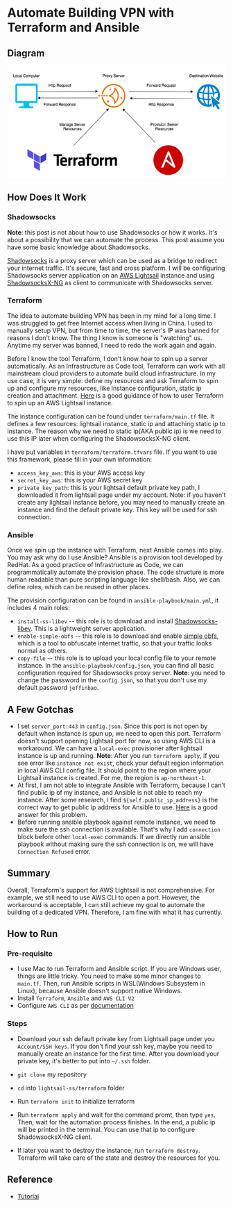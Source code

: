 # Automate Building VPN with Terraform and Ansible

## Diagram

![Diagram](https://raw.githubusercontent.com/JeffinBao/lightsail-ss/master/diagram/pic/lightsail_ss.png)

## How Does It Work

### Shadowsocks

**Note**: this post is not about how to use Shadowsocks or how it works. It's about a possibility that we can automate the process. This post assume you have some basic knowledge about Shadowsocks.

[Shadowsocks](https://shadowsocks.org/en/index.html) is a proxy server which can be used as a bridge to redirect your internet traffic. It's secure, fast and cross platform. I will be configuring Shadowsocks server application on an [AWS Lightsail](https://aws.amazon.com/lightsail/) instance and using [ShadowsocksX-NG](https://github.com/shadowsocks/ShadowsocksX-NG/releases) as client to communicate with Shadowsocks server.

### Terraform

The idea to automate building VPN has been in my mind for a long time. I was struggled to get free Internet access when living in China. I used to manually setup VPN, but from time to time, the server's IP was banned for reasons I don't know. The thing I know is someone is "watching" us. Anytime my server was banned, I need to redo the work again and again. 

Before I know the tool Terraform, I don't know how to spin up a server automatically. As an Infrastructure as Code tool, Terraform can work with all mainstream cloud providers to automate build cloud infrastructure. In my use case, it is very simple: define my resources and ask Terraform to spin up and configure my resources, like instance configuration, static ip creation and attachment. [Here](https://www.terraform.io/docs/providers/aws/r/lightsail_instance.html) is a good guidance of how to user Terraform to spin up an AWS Lightsail instance.

The instance configuration can be found under `terraform/main.tf` file. It defines a few resources: lightsail instance, static ip and attaching static ip to instance. The reason why we need to static ip(AKA public ip) is we need to use this IP later when configuring the ShadowsocksX-NG client.

I have put variables in  `terraform/terraform.tfvars` file. If you want to use this framework, please fill in your own information:

- `access_key_aws`: this is your AWS access key
- `secret_key_aws`: this is your AWS secret key
- `private_key_path`: this is your lightsail default private key path, I downloaded it from lightsail page under my account. Note: if you haven't create any lightsail instance before, you may need to manually create an instance and find the default private key. This key will be used for ssh connection.

### Ansible

Once we spin up the instance with Terraform, next Ansible comes into play. You may ask why do I use Ansible? Ansible is a provision tool developed by RedHat. As a good practice of Infrastructure as Code, we can programmatically automate the provision phase. The code structure is more human readable than pure scripting language like shell/bash. Also, we can define roles, which can be reused in other places.

The provision configuration can be found in `ansible-playbook/main.yml`, it includes 4 main roles:

- `install-ss-libev` -- this role is to download and install [Shadowsocks-libev](https://github.com/shadowsocks/shadowsocks-libev). This is a lightweight server application.
- `enable-simple-obfs` -- this role is to download and enable [simple obfs](https://github.com/shadowsocks/simple-obfs), which is a tool to obfuscate internet traffic, so that your traffic looks normal as others.
-  `copy-file` -- this role is to upload your local config file to your remote instance. In the `ansible-playbook/config.json`, you can find all basic configuration required for Shadowsocks proxy server. **Note**: you need to change the password in the `config.json`, so that you don't use my default password `jeffinbao`.

## A Few Gotchas

- I set `server_port:443` in `config.json`. Since this port is not open by default when instance is spun up, we need to open this port. Terraform doesn't support opening Lightsail port for now, so using AWS CLI is a workaround. We can have a `local-exec` provisioner after lightsail instance is up and running. **Note**: After you run `terraform apply`, if you see error like `instance not exist`, check your default region information in local AWS CLI config file. It should point to the region where your Lightsail instance is created. For me, the region is `ap-northeast-1`.
- At first, I am not able to integrate Ansible with Terraform, because I can't find public ip of my instance, and Ansible is not able to reach my instance. After some research, I find `${self.public_ip_address}` is the correct way to get public ip address for Ansible to use. [Here](https://stackoverflow.com/questions/43954895/fail-to-use-terraform-provisioner-with-aws-lightsail) is a good answer for this problem.
- Before running ansible playbook against remote instance, we need to make sure the ssh connection is available. That's why I add `connection` block before other `local-exec` commands. If we directly run ansible playbook without making sure the ssh connection is on, we will have `Connection Refused` error.

## Summary

Overall, Terraform's support for AWS Lightsail is not comprehensive. For example, we still need to use AWS CLI to open a port. However, the workaround is acceptable, I can still achieve my goal to automate the building of a dedicated VPN. Therefore, I am fine with what it has currently.

## How to Run

### Pre-requisite

- I use Mac to run Terraform and Ansible script. If you are Windows user, things are little tricky. You need to make some minor changes to `main.tf`. Then, run Ansible scripts in WSL(Windows Subsystem in Linux), because Ansible doesn't support native Windows. 
- Install `Terraform`, `Ansible` and `AWS CLI V2`
- Configure `AWS CLI` as per [documentation](https://docs.aws.amazon.com/cli/latest/userguide/cli-chap-configure.html)

### Steps

- Download your ssh default private key from Lightsail page under you `Account/SSH keys`. If you don't find your ssh key, maybe you need to manually create an instance for the first time. After you download your private key, it's better to put into `~/.ssh` folder.

- `git clone` my repository
- `cd` into `lightsail-ss/terraform` folder
- Run `terraform init` to initialize terraform
- Run `terraform apply` and wait for the command promt, then type `yes`. Then, wait for the automation process finishes. In the end, a public ip will be printed in the terminal. You can use that ip to configure ShadowsocksX-NG client. 
- If later you want to destroy the instance, run `terraform destroy`. Terraform will take care of the state and destroy the resources for you.

## Reference

- [Tutorial](https://gist.github.com/nuhuo08/01cb865f77967a2ce14841d6d7fc1f02)



































































